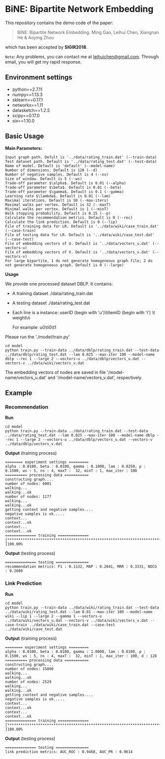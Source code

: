 # BiNE: Bipartite Network Embedding

This repository contains the demo code of the paper: 

> BiNE: Bipartite Network Embedding. Ming Gao, Leihui Chen, Xiangnan He & Aoying Zhou

which has been accepted by **SIGIR2018**.

`Note`: Any problems, you can contact me at [leihuichen@gmail.com](mailto:leihuichen@gmail.com). Through email, you will get my rapid response.



## Environment settings

- python==2.7.11
- numpy==1.13.3
- sklearn==0.17.1
- networkx==1.11
- datasketch==1.2.5
- scipy==0.17.0
- six==1.10.0





## Basic Usage

**Main Parameters:**

```
Input graph path. Defult is '../data/rating_train.dat' (--train-data)
Test dataset path. Default is '../data/rating_test.dat' (--test-data)
Name of model. Default is 'default' (--model-name)
Number of dimensions. Default is 128 (--d)
Number of negative samples. Default is 4 (--ns)
Size of window. Default is 5 (--ws)
Trade-off parameter $\alpha$. Default is 0.01 (--alpha)
Trade-off parameter $\beta$. Default is 0.01 (--beta)
Trade-off parameter $\gamma$. Default is 0.1 (--gamma)
Learning rate $\lambda$. Default is 0.01 (--lam)
Maximal iterations. Default is 50 (--max-iters)
Maximal walks per vertex. Default is 32 (--maxT)
Minimal walks per vertex. Default is 1 (--minT)
Walk stopping probability. Default is 0.15 (--p)
Calculate the recommendation metrics. Default is 0 (--rec)
Calculate the link prediction. Default is 0 (--lip)
File of training data for LR. Default is '../data/wiki/case_train.dat' (--case-train)
File of testing data for LR. Default is '../data/wiki/case_test.dat' (--case-test)
File of embedding vectors of U. Default is '../data/vectors_u.dat' (--vectors-u)
File of embedding vectors of V. Default is '../data/vectors_v.dat' (--vectors-v)
For large bipartite, 1 do not generate homogeneous graph file; 2 do not generate homogeneous graph. Default is 0 (--large)
```

**Usage**

We provide one processed dataset DBLP. It contains:

- A training dataset     ./data/rating_train.dat 
- A testing dataset      ./data/rating_test.dat


- Each line is a instance: userID (begin with 'u')\titemID (begin with 'i') \t weight\n

  For example: u0\ti0\t1

Please run the './model/train.py' 

```
cd model
python train.py --train-data ../data/dblp/rating_train.dat --test-data ../data/dblp/rating_test.dat --lam 0.025 --max-iter 100 --model-name dblp --rec 1 --large 2 --vectors-u ../data/dblp/vectors_u.dat --vectors-v ../data/wiki/vectors_v.dat
```

The embedding vectors of nodes are saved in file '/model-name/vectors_u.dat' and '/model-name/vectors_v.dat', respectively.



## Example

### Recommendation

**Run**

```
cd model
python train.py --train-data ../data/rating_train.dat --test-data ../data/rating_test.dat --lam 0.025 --max-iter 100 --model-name dblp --rec 1 --large 2 --vectors-u ../data/dblp/vectors_u.dat --vectors-v ../data/dblp/vectors_v.dat
```

**Output** (training process)

```
======== experiment settings =========
alpha : 0.0100, beta : 0.0100, gamma : 0.1000, lam : 0.0250, p : 0.1500, ws : 5, ns : 4, maxT :  32, minT : 1, max_iter : 100
========== processing data ===========
constructing graph....
number of nodes: 6001
walking...
walking...ok
number of nodes: 1177
walking...
walking...ok
getting context and negative samples....
negative samples is ok.....
context...
context...ok
context...
context...ok
============== training ==============
[*************************************************************************************************** ]100.00%
```

**Output** (testing process)

```
============== testing ===============
recommendation metrics: F1 : 0.1132, MAP : 0.2041, MRR : 0.3331, NDCG : 0.2609
```



### Link Prediction

**Run**

```
cd model
python train.py --train-data ../data/wiki/rating_train.dat --test-data ../data/wiki/rating_test.dat --lam 0.01 --max-iter 100 --model-name wiki --lip 1 --large 2 --gamma 1 --vectors-u ../data/wiki/vectors_u.dat --vectors-v ../data/wiki/vectors_v.dat --case-train ../data/wiki/case_train.dat --case-test ../data/wiki/case_test.dat
```

**Output** (training process)

```
======== experiment settings =========
alpha : 0.0100, beta : 0.0100, gamma : 1.0000, lam : 0.0100, p : 0.1500, ws : 5, ns : 4, maxT :  32, minT : 1, max_iter : 100, d : 128
========== processing data ===========
constructing graph....
number of nodes: 15000
walking...
walking...ok
number of nodes: 2529
walking...
walking...ok
getting context and negative samples....
negative samples is ok.....
context...
context...ok
context...
context...ok
============== training ==============
[*************************************************************************************************** ]100.00%
```

**Output** (testing process)

```
============== testing ===============
link prediction metrics: AUC_ROC : 0.9468, AUC_PR : 0.9614
```

